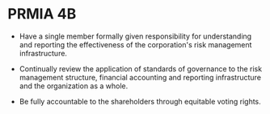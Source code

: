 PRMIA 4B
================

- Have a single member formally given responsibility for understanding and reporting the effectiveness
of the corporation's risk management infrastructure.

- Continually review the application of standards of governance to the risk management structure, financial 
accounting and reporting infrastructure and the organization as a whole.

- Be fully accountable to the shareholders through equitable voting rights.
